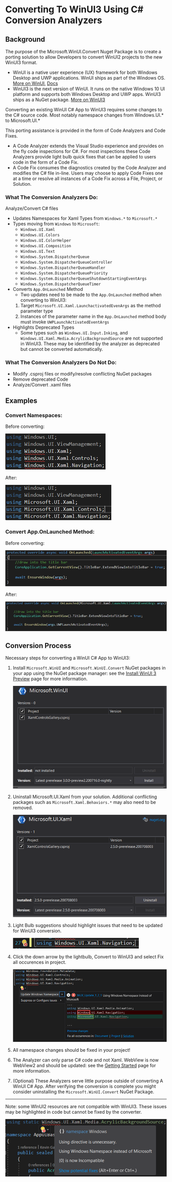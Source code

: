# Converting To WinUI3 Using C# Conversion Analyzers

## Background

The purpose of the Microsoft.WinUI.Convert Nuget Package is to create a porting solution to allow Developers to convert WinUI2 projects to the new WinUI3 format.

- WinUI is a native user experience (UX) framework for both Windows Desktop and UWP applications. WinUI ships as part of the Windows OS. 
[More on WinUI](https://microsoft.github.io/microsoft-ui-xaml/), [Docs](https://docs.microsoft.com/en-us/windows/apps/winui/)
- WinUI3 is the next version of WinUI. It runs on the native Windows 10 UI platform and supports both Windows Desktop and UWP apps. WinUI3 ships as a NuGet package.
[More on WinUI3](https://docs.microsoft.com/en-us/windows/apps/winui/winui3/)

Converting an existing WinUI C# App to WinUI3 requires some changes to the C# source code. Most notably namespace changes from Windows.UI.* to Microsoft.UI.*

This porting assistance is provided in the form of Code Analyzers and Code Fixes. 
- A Code Analyzer extends the Visual Studio experience and provides on the fly code inspections for C#. For most inspections these Code Analyzers provide light bulb quick fixes that can be applied to users code in the form of a Code Fix. 
- A Code Fix consumes the diagnostics created by the Code Analyzer and modifies the C# file in-line. Users may choose to apply Code Fixes one at a time or resolve all instances of a Code Fix across a File, Project, or Solution.

### What The Conversion Analyzers Do:
Analyze/Convert C# files

- Updates Namespaces for Xaml Types from `Windows.*` to `Microsoft.*`
- Types moving from `Windows` to `Microsoft`:
    - `Windows.UI.Xaml`
    - `Windows.UI.Colors`
    - `Windows.UI.ColorHelper` 
    - `Windows.UI.Composition`
    - `Windows.UI.Text`
    - `Windows.System.DispatcherQueue` 
    - `Windows.System.DispatcherQueueController`
    - `Windows.System.DispatcherQueueHandler`
    - `Windows.System.DispatcherQueuePriority`
    - `Windows.System.DispatcherQueueShutdownStartingEventArgs`
    - `Windows.System.DispatcherQueueTimer`
- Converts `App.OnLaunched` Method
    - Two updates need to be made to the `App.OnLaunched` method when converting to WinUI3:
    1. Target `Microsoft.UI.Xaml.LaunchactivatedEvenArgs` as the method parameter type
    2. Instances of the parameter name in the `App.OnLaunched` method body must invoke `UWPLaunchActivatedEventArgs`
- Highlights Deprecated Types
    - Some types such as `Windows.UI.Input.Inking`, and `Windows.UI.Xaml.Media.AcrylicBackgroundSource` are not supported in WinUI3. These may be identified by the analyzer as deprecated but cannot be converted automatically.

### What The Conversion Analyzers Do Not Do:

 - Modify .csproj files or modify/resolve conflicting NuGet packages
 - Remove deprecated Code
 - Analyze/Convert .xaml files

## Examples
### Convert Namespaces:
Before converting:

![Visual Studio Lightbulb Suggestion](./images/namespaceBefore.png#thumb)

After:

![Visual Studio Lightbulb Suggestion](./images/namespaceAfter.png#thumb)

### Convert App.OnLaunched Method:
Before converting:

![Visual Studio Lightbulb Suggestion](./images/onlaunchedBefore.png#thumb)

After:

![Visual Studio Lightbulb Suggestion](./images/onlaunchedAfter.png#thumb)


## Conversion Process
Necessary steps for converting a WinUI C# App to WinUI3: 

1. Install `Microsoft.WinUI` and `Microsoft.WinUI.Convert` NuGet packages in your app using the NuGet package manager: see the [Install WinUI 3 Preview](https://docs.microsoft.com/en-us/windows/apps/winui/winui3/#install-winui-3-preview-2) page for more information.
    
    ![Visual Studio Lightbulb Suggestion](./images/newPackage.png#thumb)

2. Uninstall Microsoft.UI.Xaml from your solution. Additional conflicting packages such as `Microsoft.Xaml.Behaviors.*` may also need to be removed. 
    
    ![Visual Studio Lightbulb Suggestion](./images/uninstallOldPackage.png#thumb)

3. Light Bulb suggestions should highlight issues that need to be updated for WinUI3 conversion. 

    ![Visual Studio Lightbulb Suggestion](./images/lightbulb.png#thumb)

4. Click the down arrow by the lightbulb, Convert to WinUI3 and select Fix all occurences in project. 

    ![Visual Studio Lightbulb Suggestion](./images/analyzer-1.png#thumb)

5. All namespace changes should be fixed in your project!

6. The Analyzer can only parse C# code and not Xaml. WebView is now WebView2 and should be updated: see the [Getting Started](https://docs.microsoft.com/en-us/windows/apps/winui/winui3/) page for more information.

7. (Optional) These Analyzers serve little purpose outside of converting A WinUI C# App. After verifying the conversion is complete you might consider uninstalling the `Microsoft.WinUI.Convert` NuGet Package.
---

Note: some WInUI2 resources are not compatible with WinUI3. These issues may be highlighted in code but cannot be fixed by the converter. 

![Visual Studio Lightbulb Suggestion](./images/deprecatedWarning.png#thumb)
